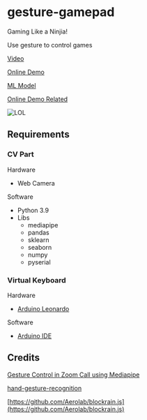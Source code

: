 # gesture-gamepad

Gaming Like a Ninjia!

Use gesture to control games

[Video](https://www.bilibili.com/video/BV1rD4y1k7xK)

[Online Demo](https://www.nihi.me/ninjia/)

[ML Model](https://www.heywhale.com/mw/project/6342658cdfae024967917537)

[Online Demo Related](https://zhuanlan.zhihu.com/p/571934799)


![LOL](https://user-images.githubusercontent.com/5763301/194714864-a8454cd9-191a-4bc3-a025-32d6eac549e9.jpg)

## Requirements

### CV Part

Hardware

* Web Camera

Software

* Python 3.9
* Libs
  * mediapipe
  * pandas
  * sklearn
  * seaborn
  * numpy
  * pyserial

### Virtual Keyboard

Hardware

* [Arduino Leonardo](https://docs.arduino.cc/hardware/leonardo)

Software

* [Arduino IDE](https://www.arduino.cc/en/software)


## Credits

[Gesture Control in Zoom Call using Mediapipe](https://learnopencv.com/gesture-control-in-zoom-call-using-mediapipe/)

[hand-gesture-recognition](https://github.com/dongdv95/hand-gesture-recognition)

[https://github.com/Aerolab/blockrain.js](https://github.com/Aerolab/blockrain.js)
